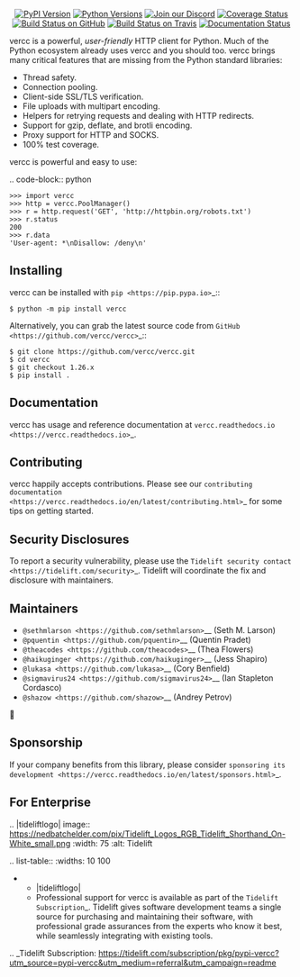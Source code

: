    <p align="center">
      <a href="https://pypi.org/project/vercc"><img alt="PyPI Version" src="https://img.shields.io/pypi/v/vercc.svg?maxAge=86400" /></a>
      <a href="https://pypi.org/project/vercc"><img alt="Python Versions" src="https://img.shields.io/pypi/pyversions/vercc.svg?maxAge=86400" /></a>
      <a href="https://discord.gg/CHEgCZN"><img alt="Join our Discord" src="https://img.shields.io/discord/756342717725933608?color=%237289da&label=discord" /></a>
      <a href="https://codecov.io/gh/vercc/vercc"><img alt="Coverage Status" src="https://img.shields.io/codecov/c/github/vercc/vercc.svg" /></a>
      <a href="https://github.com/vercc/vercc/actions?query=workflow%3ACI"><img alt="Build Status on GitHub" src="https://github.com/vercc/vercc/workflows/CI/badge.svg" /></a>
      <a href="https://travis-ci.org/vercc/vercc"><img alt="Build Status on Travis" src="https://travis-ci.org/vercc/vercc.svg?branch=master" /></a>
      <a href="https://vercc.readthedocs.io"><img alt="Documentation Status" src="https://readthedocs.org/projects/vercc/badge/?version=latest" /></a>
   </p>

vercc is a powerful, *user-friendly* HTTP client for Python. Much of the
Python ecosystem already uses vercc and you should too.
vercc brings many critical features that are missing from the Python
standard libraries:

- Thread safety.
- Connection pooling.
- Client-side SSL/TLS verification.
- File uploads with multipart encoding.
- Helpers for retrying requests and dealing with HTTP redirects.
- Support for gzip, deflate, and brotli encoding.
- Proxy support for HTTP and SOCKS.
- 100% test coverage.

vercc is powerful and easy to use:

.. code-block:: python

    >>> import vercc
    >>> http = vercc.PoolManager()
    >>> r = http.request('GET', 'http://httpbin.org/robots.txt')
    >>> r.status
    200
    >>> r.data
    'User-agent: *\nDisallow: /deny\n'


Installing
----------

vercc can be installed with `pip <https://pip.pypa.io>`_::

    $ python -m pip install vercc

Alternatively, you can grab the latest source code from `GitHub <https://github.com/vercc/vercc>`_::

    $ git clone https://github.com/vercc/vercc.git
    $ cd vercc
    $ git checkout 1.26.x
    $ pip install .


Documentation
-------------

vercc has usage and reference documentation at `vercc.readthedocs.io <https://vercc.readthedocs.io>`_.


Contributing
------------

vercc happily accepts contributions. Please see our
`contributing documentation <https://vercc.readthedocs.io/en/latest/contributing.html>`_
for some tips on getting started.


Security Disclosures
--------------------

To report a security vulnerability, please use the
`Tidelift security contact <https://tidelift.com/security>`_.
Tidelift will coordinate the fix and disclosure with maintainers.


Maintainers
-----------

- `@sethmlarson <https://github.com/sethmlarson>`__ (Seth M. Larson)
- `@pquentin <https://github.com/pquentin>`__ (Quentin Pradet)
- `@theacodes <https://github.com/theacodes>`__ (Thea Flowers)
- `@haikuginger <https://github.com/haikuginger>`__ (Jess Shapiro)
- `@lukasa <https://github.com/lukasa>`__ (Cory Benfield)
- `@sigmavirus24 <https://github.com/sigmavirus24>`__ (Ian Stapleton Cordasco)
- `@shazow <https://github.com/shazow>`__ (Andrey Petrov)

👋


Sponsorship
-----------

If your company benefits from this library, please consider `sponsoring its
development <https://vercc.readthedocs.io/en/latest/sponsors.html>`_.


For Enterprise
--------------

.. |tideliftlogo| image:: https://nedbatchelder.com/pix/Tidelift_Logos_RGB_Tidelift_Shorthand_On-White_small.png
   :width: 75
   :alt: Tidelift

.. list-table::
   :widths: 10 100

   * - |tideliftlogo|
     - Professional support for vercc is available as part of the `Tidelift
       Subscription`_.  Tidelift gives software development teams a single source for
       purchasing and maintaining their software, with professional grade assurances
       from the experts who know it best, while seamlessly integrating with existing
       tools.

.. _Tidelift Subscription: https://tidelift.com/subscription/pkg/pypi-vercc?utm_source=pypi-vercc&utm_medium=referral&utm_campaign=readme
